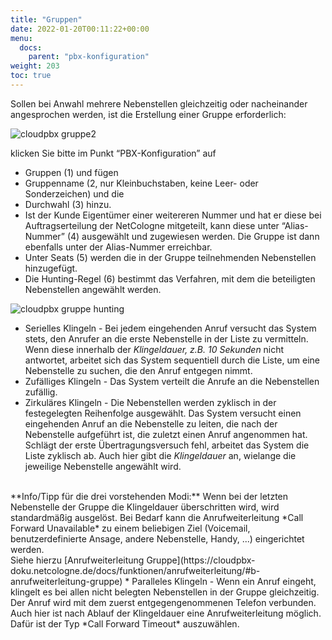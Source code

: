```yaml
---
title: "Gruppen"
date: 2022-01-20T00:11:22+00:00
menu:
  docs:
    parent: "pbx-konfiguration"
weight: 203
toc: true
---
```


Sollen bei Anwahl mehrere Nebenstellen gleichzeitig oder nacheinander angesprochen werden, ist die Erstellung einer Gruppe erforderlich:

![cloudpbx gruppe2](https://user-images.githubusercontent.com/98753538/158327798-b27cc189-38a7-4fd3-95ad-5640c7ac5355.jpg)

klicken Sie bitte im Punkt “PBX-Konfiguration” auf

* Gruppen (1) und fügen <br>
* Gruppenname (2, nur Kleinbuchstaben, keine Leer- oder Sonderzeichen) und die <br>
* Durchwahl (3) hinzu. <br>
* Ist der Kunde Eigentümer einer weitereren Nummer und hat er diese bei Auftragserteilung der NetCologne mitgeteilt, kann diese unter “Alias-Nummer” (4) ausgewählt und zugewiesen werden. Die Gruppe ist dann ebenfalls unter der Alias-Nummer erreichbar. <br>
* Unter Seats (5) werden die in der Gruppe teilnehmenden Nebenstellen hinzugefügt. <br>
* Die Hunting-Regel (6) bestimmt das Verfahren, mit dem die beteiligten Nebenstellen angewählt werden. <br>

![cloudpbx gruppe hunting](https://user-images.githubusercontent.com/98753538/158193548-c0180461-ea76-41f4-9fbb-f5f091ef7c68.jpg)

* Serielles Klingeln - Bei jedem eingehenden Anruf versucht das System stets, den Anrufer an die erste Nebenstelle in der Liste zu vermitteln. Wenn diese innerhalb der *Klingeldauer, z.B. 10 Sekunden* nicht antwortet, arbeitet sich das System sequentiell durch die Liste, um eine Nebenstelle zu suchen, die den Anruf entgegen nimmt. <br>
* Zufälliges Klingeln - Das System verteilt die Anrufe an die Nebenstellen zufällig.
* Zirkuläres Klingeln - Die Nebenstellen werden zyklisch in der festegelegten Reihenfolge ausgewählt. Das System versucht einen eingehenden Anruf an die Nebenstelle zu leiten, die nach der Nebenstelle aufgeführt ist, die zuletzt einen Anruf angenommen hat. Schlägt der erste Übertragungsversuch fehl, arbeitet das System die Liste zyklisch ab. Auch hier gibt die *Klingeldauer* an, wielange die jeweilige Nebenstelle angewählt wird.
<br>
**Info/Tipp für die drei vorstehenden Modi:** Wenn bei der letzten Nebenstelle der Gruppe die Klingeldauer überschritten wird, wird standardmäßig ausgelöst. Bei Bedarf kann die Anrufweiterleitung *Call Forward Unavailable* zu einem beliebigen Ziel (Voicemail, benutzerdefinierte Ansage, andere Nebenstelle, Handy, ...) eingerichtet werden. <br>
Siehe hierzu [Anrufweiterleitung Gruppe](https://cloudpbx-doku.netcologne.de/docs/funktionen/anrufweiterleitung/#b-anrufweiterleitung-gruppe)
* Paralleles Klingeln - Wenn ein Anruf eingeht, klingelt es bei allen nicht belegten Nebenstellen in der Gruppe gleichzeitig. Der Anruf wird mit dem zuerst entgegengenommenen Telefon verbunden. <br>
Auch hier ist nach Ablauf der Klingeldauer eine Anrufweiterleitung möglich. Dafür ist der Typ *Call Forward Timeout* auszuwählen. 
